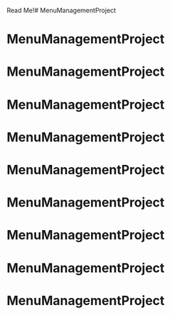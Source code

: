 Read Me!# MenuManagementProject
# MenuManagementProject
# MenuManagementProject
# MenuManagementProject
# MenuManagementProject
# MenuManagementProject
# MenuManagementProject
# MenuManagementProject
# MenuManagementProject
# MenuManagementProject
